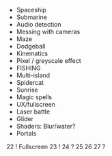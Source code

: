 - Spaceship
- Submarine
- Audio detection
- Messing with cameras
- Maze
- Dodgeball
- Kinematics
- Pixel / greyscale effect
- FISHING
- Multi-island
- Spidercat
- Sunrise
- Magic spells
- UX/fullscreen
- Laser battle
- Glider
- Shaders: Blur/water?
- Portals

22 ! Fullscreen
23 !
24 ?
25
26
27 ?
